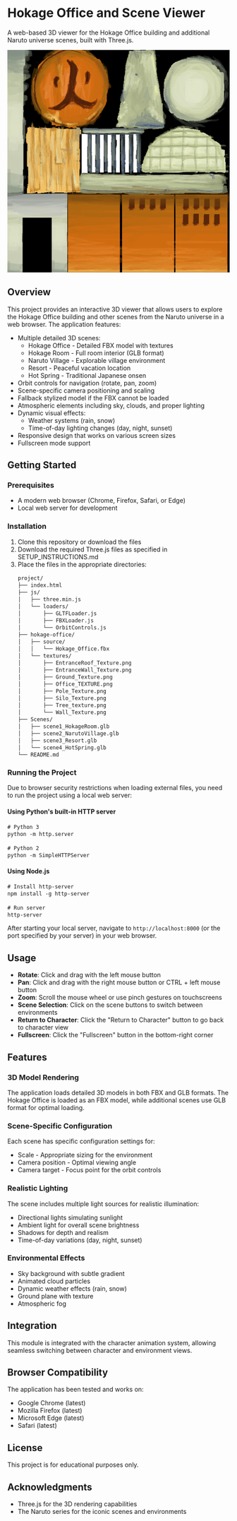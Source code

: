# Hokage Office and Scene Viewer

A web-based 3D viewer for the Hokage Office building and additional Naruto universe scenes, built with Three.js.

![Hokage Office Preview](hokage-office/textures/Office_TEXTURE.png)

## Overview

This project provides an interactive 3D viewer that allows users to explore the Hokage Office building and other scenes from the Naruto universe in a web browser. The application features:

- Multiple detailed 3D scenes:
  - Hokage Office - Detailed FBX model with textures
  - Hokage Room - Full room interior (GLB format)
  - Naruto Village - Explorable village environment
  - Resort - Peaceful vacation location
  - Hot Spring - Traditional Japanese onsen
- Orbit controls for navigation (rotate, pan, zoom)
- Scene-specific camera positioning and scaling
- Fallback stylized model if the FBX cannot be loaded
- Atmospheric elements including sky, clouds, and proper lighting
- Dynamic visual effects:
  - Weather systems (rain, snow)
  - Time-of-day lighting changes (day, night, sunset)
- Responsive design that works on various screen sizes
- Fullscreen mode support

## Getting Started

### Prerequisites

- A modern web browser (Chrome, Firefox, Safari, or Edge)
- Local web server for development

### Installation

1. Clone this repository or download the files
2. Download the required Three.js files as specified in SETUP_INSTRUCTIONS.md
3. Place the files in the appropriate directories:
   ```
   project/
   ├── index.html
   ├── js/
   │   ├── three.min.js
   │   └── loaders/
   │       ├── GLTFLoader.js
   │       ├── FBXLoader.js
   │       └── OrbitControls.js
   ├── hokage-office/
   │   ├── source/
   │   │   └── Hokage_Office.fbx
   │   └── textures/
   │       ├── EntranceRoof_Texture.png
   │       ├── EntranceWall_Texture.png
   │       ├── Ground_Texture.png
   │       ├── Office_TEXTURE.png
   │       ├── Pole_Texture.png
   │       ├── Silo_Texture.png
   │       ├── Tree_texture.png
   │       └── Wall_Texture.png
   ├── Scenes/
   │   ├── scene1_HokageRoom.glb
   │   ├── scene2_NarutoVillage.glb
   │   ├── scene3_Resort.glb
   │   └── scene4_HotSpring.glb
   └── README.md
   ```

### Running the Project

Due to browser security restrictions when loading external files, you need to run the project using a local web server:

#### Using Python's built-in HTTP server
```
# Python 3
python -m http.server

# Python 2
python -m SimpleHTTPServer
```

#### Using Node.js
```
# Install http-server
npm install -g http-server

# Run server
http-server
```

After starting your local server, navigate to `http://localhost:8000` (or the port specified by your server) in your web browser.

## Usage

- **Rotate**: Click and drag with the left mouse button
- **Pan**: Click and drag with the right mouse button or CTRL + left mouse button
- **Zoom**: Scroll the mouse wheel or use pinch gestures on touchscreens
- **Scene Selection**: Click on the scene buttons to switch between environments
- **Return to Character**: Click the "Return to Character" button to go back to character view
- **Fullscreen**: Click the "Fullscreen" button in the bottom-right corner

## Features

### 3D Model Rendering
The application loads detailed 3D models in both FBX and GLB formats. The Hokage Office is loaded as an FBX model, while additional scenes use GLB format for optimal loading.

### Scene-Specific Configuration
Each scene has specific configuration settings for:
- Scale - Appropriate sizing for the environment
- Camera position - Optimal viewing angle 
- Camera target - Focus point for the orbit controls

### Realistic Lighting
The scene includes multiple light sources for realistic illumination:
- Directional lights simulating sunlight
- Ambient light for overall scene brightness
- Shadows for depth and realism
- Time-of-day variations (day, night, sunset)

### Environmental Effects
- Sky background with subtle gradient
- Animated cloud particles
- Dynamic weather effects (rain, snow)
- Ground plane with texture
- Atmospheric fog

## Integration
This module is integrated with the character animation system, allowing seamless switching between character and environment views.

## Browser Compatibility

The application has been tested and works on:
- Google Chrome (latest)
- Mozilla Firefox (latest)
- Microsoft Edge (latest)
- Safari (latest)

## License

This project is for educational purposes only.

## Acknowledgments

- Three.js for the 3D rendering capabilities
- The Naruto series for the iconic scenes and environments 